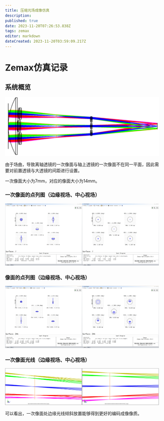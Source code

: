 ```yaml
---
title: 压缩光场成像仿真
description: 
published: true
date: 2023-11-20T07:26:53.838Z
tags: zemax
editor: markdown
dateCreated: 2023-11-20T03:59:09.217Z
---
```


# Zemax仿真记录

## 系统概览

![3dsetup.png](/3dsetup.png)

由于场曲，导致离轴透镜的一次像面与轴上透镜的一次像面不在同一平面，因此需要对前置透镜与大透镜的间距进行设置。

一次像面大小为7mm，对应的像面大小为14mm。

### 一次像面的点列图（边缘视场、中心视场）

<img src="/一次像面边缘视场.png" width=50%><img src="/一次像面中心视场.png" width=50%>

### 像面的点列图（边缘视场、中心视场）

<img src="/像面边缘视场.png" width=50%><img src="/像面中心视场.png" width=50%>

### 一次像面光线（边缘视场、中心视场）

<img src="/一次像面边缘光线.png" width=50%><img src="/一次像面中心光线.png" width=50%>

可以看出，一次像面处边缘光线倾斜放置能够得到更好的编码成像像质。